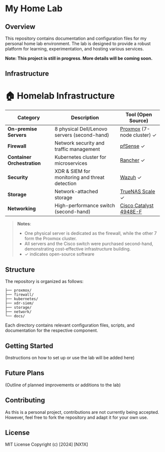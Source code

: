 # My Home Lab

## Overview

This repository contains documentation and configuration files for my personal home lab environment. The lab is designed to provide a robust platform for learning, experimentation, and hosting various services.

**Note: This project is still in progress. More details will be coming soon.**

## Infrastructure

# 🏠 Homelab Infrastructure

| Category | Description | Tool (Open Source) |
|----------|-------------|---------------------|
| **On-premise Servers** | 8 physical Dell/Lenovo servers (second-hand) | [Proxmox](https://www.proxmox.com/en/) (7-node cluster) ✓ |
| **Firewall** | Network security and traffic management | [pfSense](https://www.pfsense.org/) ✓ |
| **Container Orchestration** | Kubernetes cluster for microservices | [Rancher](https://www.rancher.com/) ✓ |
| **Security** | XDR & SIEM for monitoring and threat detection | [Wazuh](https://wazuh.com/) ✓ |
| **Storage** | Network-attached storage | [TrueNAS Scale](https://www.truenas.com/truenas-scale/) ✓ |
| **Networking** | High-performance switch (second-hand) | [Cisco Catalyst 4948E-F](https://www.cisco.com/c/en/us/products/switches/catalyst-4948e-ethernet-switch/index.html) |

> **Notes**: 
> - One physical server is dedicated as the firewall, while the other 7 form the Proxmox cluster.
> - All servers and the Cisco switch were purchased second-hand, demonstrating cost-effective infrastructure building.
> - ✓ indicates open-source software


## Structure

The repository is organized as follows:

```
├── proxmox/
├── firewall/
├── kubernetes/
├── xdr-siem/
├── storage/
├── network/
└── docs/
```

Each directory contains relevant configuration files, scripts, and documentation for the respective component.

## Getting Started

(Instructions on how to set up or use the lab will be added here)

## Future Plans

(Outline of planned improvements or additions to the lab)

## Contributing

As this is a personal project, contributions are not currently being accepted. However, feel free to fork the repository and adapt it for your own use.

## License

MIT License
Copyright (c) [2024] [NX1X]
